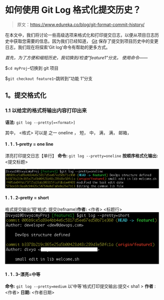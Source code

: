 # 如何使用 Git Log 格式化提交历史？

> 原文：<https://www.edureka.co/blog/git-format-commit-history/>

在本文中，我们将讨论一些高级选项来格式化和打印提交日志，以便从项目日志历史中获取您需要的信息。因为我们已经知道， [Git](https://www.edureka.co/blog/git-tutorial/) 保存了提交到项目历史中的变更日志，我们现在将探索‘Git log’命令有帮助的更多方式。

*首先，为了方便和缩短历史，我切换到/检查“feature1”分支。* *使用命令——*

$`cd myProj`–切换到 git 项目

$`git checkout feature1`–跳转到“功能 1”分支

## **1。提交格式化**

### **1.1 以给定的格式将输出内容打印出来**

**语法:** `git log --pretty[=<format>]`

其中，  <格式> 可以是  之一 oneline ，  短，  中，  满，  满，  邮箱，

#### **1 . 1 . 1–pretty = one line**

漂亮打印提交日志【单行】 **命令:** `git log --pretty=oneline` **按顺序格式化输出:**<sha1><ref names><提交标题>

![Commit - Git log format history - Edureka](img/b149124e2b07ef2d707357da89b7e3fa.png)

#### **1 . 1 . 2–pretty = short**

格式提交输出'短'格式: 提交<sha1>(refname)**作者:** <作者> <标题行>![Commit command - Git log format history - Edureka](img/bb48682f8263089258630e067b01cbf9.png)

#### 1 . 1 . 3–漂亮=中等

**命令:** `git log --pretty=medium` 以‘中等’格式打印提交输出:提交< sha1 > **作者** : <作者> **日期:** <作者日期>

<title line=""></p><p style="text-align: justify;"><full commit="" message=""><span class="s1"><img class="blur-up lazyloaded aligncenter wp-image-101161 size-full lazyload blur-up " src="img/372be187b97ac38a8595c9afbc2359c7.png" data-src="https://d1jnx9ba8s6j9r.cloudfront.net/blog/wp-content/uploads/2019/07/git-log-prettymedium-1.png" alt="Command- Git log format history - Edureka" width="549" height="200" data-srcset="https://d1jnx9ba8s6j9r.cloudfront.net/blog/wp-content/uploads/2019/07/git-log-prettymedium-1.png 549w, https://d1jnx9ba8s6j9r.cloudfront.net/blog/wp-content/uploads/2019/07/git-log-prettymedium-1-150x55.png 150w, https://d1jnx9ba8s6j9r.cloudfront.net/blog/wp-content/uploads/2019/07/git-log-prettymedium-1-300x109.png 300w, https://d1jnx9ba8s6j9r.cloudfront.net/blog/wp-content/uploads/2019/07/git-log-prettymedium-1-528x192.png 528w, https://d1jnx9ba8s6j9r.cloudfront.net/blog/wp-content/uploads/2019/07/git-log-prettymedium-1-494x180.png 494w" data-sizes="(max-width: 549px) 100vw, 549px" data-original-src="https://d1jnx9ba8s6j9r.cloudfront.net/blog/wp-content/uploads/2019/07/git-log-prettymedium-1.png"/></span></full></p><h4><strong>1 . 1 . 4–pretty = full</strong></h4><p style="text-align: justify;">命令:<span> </span> <code>git log --pretty=full</code> 输出格式为:提交< sha1 > (refname) <strong>作者:</strong> <作者> <strong>提交:</strong> <提交者></p><p style="text-align: justify;"><title line=""/></p><p style="text-align: justify;"><full commit="" message=""></full></p><h4><strong>1 . 1 . 5–pretty = fuller</strong></h4><p style="text-align: justify;"><strong>命令:</strong> <code>git log --pretty=fuller</code> 提交< sha1 >(引用名) <strong>作者:</strong> <作者> <strong>作者日期</strong> : <作者日期> <strong>提交:</strong> <提交者> <strong>提交日期:</strong> <提交者日期></p><p style="text-align: justify;"><title line=""/></p><p style="text-align: justify;"><full commit="" message=""><span class="s1"><img class="blur-up lazyloaded aligncenter wp-image-101162 size-full lazyload blur-up " src="img/417a5602efe007f7fb6d30f0e67c70a5.png" data-src="https://d1jnx9ba8s6j9r.cloudfront.net/blog/wp-content/uploads/2019/07/git-log-prettyfuller.png" alt="Command- Git log format history - Edureka" width="543" height="230" data-srcset="https://d1jnx9ba8s6j9r.cloudfront.net/blog/wp-content/uploads/2019/07/git-log-prettyfuller.png 543w, https://d1jnx9ba8s6j9r.cloudfront.net/blog/wp-content/uploads/2019/07/git-log-prettyfuller-150x64.png 150w, https://d1jnx9ba8s6j9r.cloudfront.net/blog/wp-content/uploads/2019/07/git-log-prettyfuller-300x127.png 300w, https://d1jnx9ba8s6j9r.cloudfront.net/blog/wp-content/uploads/2019/07/git-log-prettyfuller-528x224.png 528w, https://d1jnx9ba8s6j9r.cloudfront.net/blog/wp-content/uploads/2019/07/git-log-prettyfuller-425x180.png 425w" data-sizes="(max-width: 543px) 100vw, 543px" data-original-src="https://d1jnx9ba8s6j9r.cloudfront.net/blog/wp-content/uploads/2019/07/git-log-prettyfuller.png"/></span></full></p><h4><strong>1 . 1 . 6–pretty =电子邮件</strong></h4><p>命令:<span> </span> <code>git log --pretty=email</code> 打印日志以邮件样式格式输出:从< sha1 > <日期> <strong>从:</strong> <作者> <strong>日期:</strong> <作者日期> <strong>主题:</strong>【补丁】<标题行></p><p><full commit="" message=""><span class="s1"><img class="blur-up lazyloaded aligncenter wp-image-101163 size-full lazyload blur-up " src="img/2542114998e43a38af10f972544d25f8.png" data-src="https://d1jnx9ba8s6j9r.cloudfront.net/blog/wp-content/uploads/2019/07/git-log-prettyemail-1.png" alt="Command- Git log format history - Edureka" width="567" height="185" data-srcset="https://d1jnx9ba8s6j9r.cloudfront.net/blog/wp-content/uploads/2019/07/git-log-prettyemail-1.png 567w, https://d1jnx9ba8s6j9r.cloudfront.net/blog/wp-content/uploads/2019/07/git-log-prettyemail-1-150x49.png 150w, https://d1jnx9ba8s6j9r.cloudfront.net/blog/wp-content/uploads/2019/07/git-log-prettyemail-1-300x98.png 300w, https://d1jnx9ba8s6j9r.cloudfront.net/blog/wp-content/uploads/2019/07/git-log-prettyemail-1-528x172.png 528w, https://d1jnx9ba8s6j9r.cloudfront.net/blog/wp-content/uploads/2019/07/git-log-prettyemail-1-552x180.png 552w" data-sizes="(max-width: 567px) 100vw, 567px" data-original-src="https://d1jnx9ba8s6j9r.cloudfront.net/blog/wp-content/uploads/2019/07/git-log-prettyemail-1.png"/></span></full></p><h4 style="text-align: justify;"><strong>1 . 1 . 7–pretty = raw</strong></h4><p style="text-align: justify;">命令:<span> </span> <code>git log --pretty=raw</code> 原始日志输出格式显示存储在提交对象中的整个提交。提交< sha-1 ></p><p style="text-align: justify;"><title line=""/></p><p style="text-align: justify;"><full commit="" message=""/></p><p><img class="blur-up lazyloaded aligncenter wp-image-101164 size-full lazyload blur-up " src="img/fc0a80a8bb76e6b8c3ee84d2d9fb38ae.png" data-src="https://d1jnx9ba8s6j9r.cloudfront.net/blog/wp-content/uploads/2019/07/git-log-prettyraw-1.png" alt="Pretty command- Git log format history - Edureka" width="456" height="234" data-srcset="https://d1jnx9ba8s6j9r.cloudfront.net/blog/wp-content/uploads/2019/07/git-log-prettyraw-1.png 456w, https://d1jnx9ba8s6j9r.cloudfront.net/blog/wp-content/uploads/2019/07/git-log-prettyraw-1-150x77.png 150w, https://d1jnx9ba8s6j9r.cloudfront.net/blog/wp-content/uploads/2019/07/git-log-prettyraw-1-300x154.png 300w, https://d1jnx9ba8s6j9r.cloudfront.net/blog/wp-content/uploads/2019/07/git-log-prettyraw-1-351x180.png 351w" data-sizes="(max-width: 456px) 100vw, 456px" data-original-src="https://d1jnx9ba8s6j9r.cloudfront.net/blog/wp-content/uploads/2019/07/git-log-prettyraw-1.png"/></p><h4 style="text-align: justify;"><strong>1 . 1 . 8–格式:<字符串>:自定义格式</strong></h4><p style="text-align: justify;">该格式允许您指定要在提交输出日志中打印提交对象的哪些信息。让我们考虑该选项提供的各种占位符，就像借助代码片段的“C printf”函数一样:</p><p style="text-align: justify;">命令:<span> </span> <code>git log --pretty=format:"%h %ad | %s %d [%an]" --date=short</code> <strong>输出格式:</strong> < sha-1 > <作者日期> | <提交标题> <引用名称>【作者名称】</p><p style="text-align: justify;"><img class="blur-up lazyloaded aligncenter wp-image-101638 size-full lazyload blur-up " src="img/82bbdaacb207a04fb819fcec6204eab9.png" data-src="https://d1jnx9ba8s6j9r.cloudfront.net/blog/wp-content/uploads/2019/07/git-log-prettyformat22h22.png" alt="Command- Git log format history - Edureka" width="762" height="159" data-srcset="https://d1jnx9ba8s6j9r.cloudfront.net/blog/wp-content/uploads/2019/07/git-log-prettyformat22h22.png 762w, https://d1jnx9ba8s6j9r.cloudfront.net/blog/wp-content/uploads/2019/07/git-log-prettyformat22h22-150x31.png 150w, https://d1jnx9ba8s6j9r.cloudfront.net/blog/wp-content/uploads/2019/07/git-log-prettyformat22h22-300x63.png 300w, https://d1jnx9ba8s6j9r.cloudfront.net/blog/wp-content/uploads/2019/07/git-log-prettyformat22h22-528x110.png 528w, https://d1jnx9ba8s6j9r.cloudfront.net/blog/wp-content/uploads/2019/07/git-log-prettyformat22h22-590x123.png 590w" data-sizes="(max-width: 762px) 100vw, 762px" data-original-src="https://d1jnx9ba8s6j9r.cloudfront.net/blog/wp-content/uploads/2019/07/git-log-prettyformat22h22.png"/></p><p style="text-align: justify;"><strong>% H</strong>= shorted hash-id/sha1 commit ids<strong>% H</strong>= long sha-1 ids<strong>% ad</strong>=创作日期 <strong> %s </strong> =提交主题标题行<strong>% d</strong>=引用指针(分支、标签)名称<strong>% an</strong>=作者姓名<strong>–日期</strong>=短:只打印日期，不打印</p><p style="text-align: justify;">现在，让这个输出更人性化，用颜色怎么样？ <strong>命令:</strong></p><p style="text-align: justify;"><img class="blur-up lazyloaded aligncenter wp-image-101639 size-full lazyload blur-up " src="img/378031e1f133212757d52cb3730470ca.png" data-src="https://d1jnx9ba8s6j9r.cloudfront.net/blog/wp-content/uploads/2019/07/Screen-Shot-2019-07-24-at-12.49.34-PM.png" alt="Command- Git log format history - Edureka" width="1128" height="211" data-srcset="https://d1jnx9ba8s6j9r.cloudfront.net/blog/wp-content/uploads/2019/07/Screen-Shot-2019-07-24-at-12.49.34-PM.png 1128w, https://d1jnx9ba8s6j9r.cloudfront.net/blog/wp-content/uploads/2019/07/Screen-Shot-2019-07-24-at-12.49.34-PM-150x28.png 150w, https://d1jnx9ba8s6j9r.cloudfront.net/blog/wp-content/uploads/2019/07/Screen-Shot-2019-07-24-at-12.49.34-PM-300x56.png 300w, https://d1jnx9ba8s6j9r.cloudfront.net/blog/wp-content/uploads/2019/07/Screen-Shot-2019-07-24-at-12.49.34-PM-768x144.png 768w, https://d1jnx9ba8s6j9r.cloudfront.net/blog/wp-content/uploads/2019/07/Screen-Shot-2019-07-24-at-12.49.34-PM-528x99.png 528w, https://d1jnx9ba8s6j9r.cloudfront.net/blog/wp-content/uploads/2019/07/Screen-Shot-2019-07-24-at-12.49.34-PM-590x110.png 590w" data-sizes="(max-width: 1128px) 100vw, 1128px" data-original-src="https://d1jnx9ba8s6j9r.cloudfront.net/blog/wp-content/uploads/2019/07/Screen-Shot-2019-07-24-at-12.49.34-PM.png"/> 在上面的代码片段中使用的一些其他占位符有: <strong> %C(黄色)</strong>:将下面的字符串变为黄色 <strong> %Creset </strong>:将下面的字符串重置回默认(白色)颜色 <strong> %Cgreen </strong>:将下面的字符串变为绿色 <strong> %Cred: </strong>将下面的字符串变为红色% Cblue:将作者姓名变为蓝色</p><p style="text-align: justify;">你不必每次都记住并写出完整的命令，只需用一个简短的名字作为<span> </span> <a rel="noopener noreferrer" href="https://git-scm.com/book/en/v2/Git-Basics-Git-Aliases" target="_blank"> git 别名</a> <span> </span>如下图: <strong>命令:</strong> <code><span class="s1">git config --global alias.c-hist 'log --pretty=format:"%C(yellow)%h%Creset %ad | %Cgreen%s%Creset %Cred%d%Creset %Cblue[%an]" --date=short'</span></code></p><p style="text-align: justify;"><em> "c-hist" <span> </span> </em>代表<strong>c</strong>customized-<strong>hist</strong>ory 因此，正如您所观察到的，我正在用值设置我的全局<span> </span> <a href="https://git-scm.com/book/en/v2/Customizing-Git-Git-Configuration"> git 配置</a> <span> </span>文件。</p><p style="text-align: justify;">现在，要查看当前分支的历史你所要做的就是运行命令，就像这样: <strong>命令:</strong> <code>git c-hist</code> <img class="blur-up lazyloaded aligncenter wp-image-102155 size-full lazyload blur-up " src="img/3c72392498aa0d5c06363cf7ce88045a.png" data-src="https://d1jnx9ba8s6j9r.cloudfront.net/blog/wp-content/uploads/2019/07/Screen-Shot-2019-07-26-at-9.59.15-AM.png" alt="Command- Git log format history - Edureka" width="757" height="121" data-srcset="https://d1jnx9ba8s6j9r.cloudfront.net/blog/wp-content/uploads/2019/07/Screen-Shot-2019-07-26-at-9.59.15-AM.png 757w, https://d1jnx9ba8s6j9r.cloudfront.net/blog/wp-content/uploads/2019/07/Screen-Shot-2019-07-26-at-9.59.15-AM-150x24.png 150w, https://d1jnx9ba8s6j9r.cloudfront.net/blog/wp-content/uploads/2019/07/Screen-Shot-2019-07-26-at-9.59.15-AM-300x48.png 300w, https://d1jnx9ba8s6j9r.cloudfront.net/blog/wp-content/uploads/2019/07/Screen-Shot-2019-07-26-at-9.59.15-AM-528x84.png 528w, https://d1jnx9ba8s6j9r.cloudfront.net/blog/wp-content/uploads/2019/07/Screen-Shot-2019-07-26-at-9.59.15-AM-590x94.png 590w" data-sizes="(max-width: 757px) 100vw, 757px" data-original-src="https://d1jnx9ba8s6j9r.cloudfront.net/blog/wp-content/uploads/2019/07/Screen-Shot-2019-07-26-at-9.59.15-AM.png"/></p><h3 style="text-align: justify;">1.2–abbrev-commit:缩短 git commit hash-id </h3><p style="text-align: justify;"><strong>命令:</strong> <code>git log --abbrev-commit</code> <span class="s1">完整的 40 字节十六进制提交对象名被缩短为默认的 7 字节。</span></p><p style="text-align: justify;"><span class="s1"> </span> <img class="blur-up lazyloaded aligncenter wp-image-102931 size-full lazyload blur-up " src="img/59d2f9816b4583848abc7065460d5187.png" data-src="https://d1jnx9ba8s6j9r.cloudfront.net/blog/wp-content/uploads/2019/07/git-log-abbrev-commit-1.png" alt="Command- Git log format history - Edureka" width="464" height="295" data-srcset="https://d1jnx9ba8s6j9r.cloudfront.net/blog/wp-content/uploads/2019/07/git-log-abbrev-commit-1.png 464w, https://d1jnx9ba8s6j9r.cloudfront.net/blog/wp-content/uploads/2019/07/git-log-abbrev-commit-1-150x95.png 150w, https://d1jnx9ba8s6j9r.cloudfront.net/blog/wp-content/uploads/2019/07/git-log-abbrev-commit-1-300x191.png 300w, https://d1jnx9ba8s6j9r.cloudfront.net/blog/wp-content/uploads/2019/07/git-log-abbrev-commit-1-283x180.png 283w" data-sizes="(max-width: 464px) 100vw, 464px" data-original-src="https://d1jnx9ba8s6j9r.cloudfront.net/blog/wp-content/uploads/2019/07/git-log-abbrev-commit-1.png"/> <span class="s1"> <span class="Apple-converted-space"> </span> </span></p><p style="text-align: justify;">为了方便查看，让我们将它与'<code>--oneline</code>'选项组合起来，就像这样: <strong>命令:</strong> <span> </span> <code><span class="s1">git log --abbrev-commit --oneline</span></code> <img class="blur-up lazyloaded aligncenter wp-image-101980 size-full lazyload blur-up " src="img/77fcd8b9b1a40e61e1487798e5b5f016.png" data-src="https://d1jnx9ba8s6j9r.cloudfront.net/blog/wp-content/uploads/2019/07/git-log-abbrev-commit-oneline.png" alt="Command- Git log format history - Edureka" width="553" height="106" data-srcset="https://d1jnx9ba8s6j9r.cloudfront.net/blog/wp-content/uploads/2019/07/git-log-abbrev-commit-oneline.png 553w, https://d1jnx9ba8s6j9r.cloudfront.net/blog/wp-content/uploads/2019/07/git-log-abbrev-commit-oneline-150x29.png 150w, https://d1jnx9ba8s6j9r.cloudfront.net/blog/wp-content/uploads/2019/07/git-log-abbrev-commit-oneline-300x58.png 300w, https://d1jnx9ba8s6j9r.cloudfront.net/blog/wp-content/uploads/2019/07/git-log-abbrev-commit-oneline-528x101.png 528w" data-sizes="(max-width: 553px) 100vw, 553px" data-original-src="https://d1jnx9ba8s6j9r.cloudfront.net/blog/wp-content/uploads/2019/07/git-log-abbrev-commit-oneline.png"/></p><p style="text-align: justify;">更精彩的是，还可以使用'–abbrev =<n>'选项指定 sha-1 ids 的字节长度，如下图: <strong>命令:</strong> <code>git log --abbrev-commit --abbrev=5 --oneline</code></n></p><p style="text-align: justify;"> <img class="blur-up lazyloaded aligncenter wp-image-101984 size-full lazyload blur-up " src="img/9cd6c1d732846ca835462795f3b710fb.png" data-src="https://d1jnx9ba8s6j9r.cloudfront.net/blog/wp-content/uploads/2019/07/git-log-abbrev-commit-abbrev5-oneline.png" alt="Command- Git log format history - Edureka" width="618" height="106" data-srcset="https://d1jnx9ba8s6j9r.cloudfront.net/blog/wp-content/uploads/2019/07/git-log-abbrev-commit-abbrev5-oneline.png 618w, https://d1jnx9ba8s6j9r.cloudfront.net/blog/wp-content/uploads/2019/07/git-log-abbrev-commit-abbrev5-oneline-150x26.png 150w, https://d1jnx9ba8s6j9r.cloudfront.net/blog/wp-content/uploads/2019/07/git-log-abbrev-commit-abbrev5-oneline-300x51.png 300w, https://d1jnx9ba8s6j9r.cloudfront.net/blog/wp-content/uploads/2019/07/git-log-abbrev-commit-abbrev5-oneline-528x91.png 528w, https://d1jnx9ba8s6j9r.cloudfront.net/blog/wp-content/uploads/2019/07/git-log-abbrev-commit-abbrev5-oneline-590x101.png 590w" data-sizes="(max-width: 618px) 100vw, 618px" data-original-src="https://d1jnx9ba8s6j9r.cloudfront.net/blog/wp-content/uploads/2019/07/git-log-abbrev-commit-abbrev5-oneline.png"/> 显然，高亮显示的 sha-1 id 被缩减为 5 字节大小。</p><h3><strong><span class="s1">1.3–不提交</span> </strong></h3><p><span class="s1">显示完整的 40 字节十六进制提交对象名。这否定了<b>–abbrev-commit</b>以及那些隐含</span> <span class="s1"> it 的选项如“–one line”。 </span> <strong>命令:</strong> <span> </span> <code>git log --pretty=oneline --no-abbrev-commit</code></p><p> <span class="s1"> <img class="blur-up lazyloaded aligncenter wp-image-101168 size-full lazyload blur-up " src="img/c3900cc59e4f1b29c4700db4b282c1d7.png" data-src="https://d1jnx9ba8s6j9r.cloudfront.net/blog/wp-content/uploads/2019/07/git-log-prettyoneline-no-abbrev-commit.png" alt="Command- Git log format history - Edureka" width="707" height="90" data-srcset="https://d1jnx9ba8s6j9r.cloudfront.net/blog/wp-content/uploads/2019/07/git-log-prettyoneline-no-abbrev-commit.png 707w, https://d1jnx9ba8s6j9r.cloudfront.net/blog/wp-content/uploads/2019/07/git-log-prettyoneline-no-abbrev-commit-150x19.png 150w, https://d1jnx9ba8s6j9r.cloudfront.net/blog/wp-content/uploads/2019/07/git-log-prettyoneline-no-abbrev-commit-300x38.png 300w, https://d1jnx9ba8s6j9r.cloudfront.net/blog/wp-content/uploads/2019/07/git-log-prettyoneline-no-abbrev-commit-528x67.png 528w, https://d1jnx9ba8s6j9r.cloudfront.net/blog/wp-content/uploads/2019/07/git-log-prettyoneline-no-abbrev-commit-590x75.png 590w" data-sizes="(max-width: 707px) 100vw, 707px" data-original-src="https://d1jnx9ba8s6j9r.cloudfront.net/blog/wp-content/uploads/2019/07/git-log-prettyoneline-no-abbrev-commit.png"/> </span></p><h3><strong>1.4–相对日期</strong></h3><p style="text-align: justify;"><strong>命令:</strong> <span> </span> <code>git log --relative-date</code> <img class="blur-up lazyloaded aligncenter wp-image-101470 size-full lazyload blur-up " src="img/04614bd1965acaa64ad60c224d18b196.png" data-src="https://d1jnx9ba8s6j9r.cloudfront.net/blog/wp-content/uploads/2019/07/git-log-relative-date-2.png" alt="Command- Git log format history - Edureka" width="542" height="299" data-srcset="https://d1jnx9ba8s6j9r.cloudfront.net/blog/wp-content/uploads/2019/07/git-log-relative-date-2.png 542w, https://d1jnx9ba8s6j9r.cloudfront.net/blog/wp-content/uploads/2019/07/git-log-relative-date-2-150x83.png 150w, https://d1jnx9ba8s6j9r.cloudfront.net/blog/wp-content/uploads/2019/07/git-log-relative-date-2-300x165.png 300w, https://d1jnx9ba8s6j9r.cloudfront.net/blog/wp-content/uploads/2019/07/git-log-relative-date-2-528x291.png 528w, https://d1jnx9ba8s6j9r.cloudfront.net/blog/wp-content/uploads/2019/07/git-log-relative-date-2-326x180.png 326w" data-sizes="(max-width: 542px) 100vw, 542px" data-original-src="https://d1jnx9ba8s6j9r.cloudfront.net/blog/wp-content/uploads/2019/07/git-log-relative-date-2.png"/> 请注意，这个高亮显示的时间会根据您在系统上执行命令的时间而变化。</p><h3 style="text-align: justify;"><strong>1.5–日期= <格式> </strong></h3><p style="text-align: justify;">您还可以使用以下任何格式选项来格式化提交日志日期:</p><h4 style="text-align: justify;"><strong>1 . 5 . 1–日期=相对</strong></h4><p style="text-align: justify;"><strong>命令</strong> : <code>git log --date=relative</code> 这与上面的命令<code>git log --relative-date</code>同义，打印相同的提交。</p><h4 style="text-align: justify;"><strong>1 . 5 . 2–日期=当地时间</strong></h4><p style="text-align: justify;"><strong>命令</strong> : <span> </span> <code>git log --date=local</code> <img class="blur-up lazyloaded aligncenter wp-image-101465 size-full lazyload blur-up " src="img/dc8732e41b75abf0540d1b8e80a1832c.png" data-src="https://d1jnx9ba8s6j9r.cloudfront.net/blog/wp-content/uploads/2019/07/git-log-datelocal.png" alt="Command- Git log format history - Edureka" width="676" height="196" data-srcset="https://d1jnx9ba8s6j9r.cloudfront.net/blog/wp-content/uploads/2019/07/git-log-datelocal.png 676w, https://d1jnx9ba8s6j9r.cloudfront.net/blog/wp-content/uploads/2019/07/git-log-datelocal-150x43.png 150w, https://d1jnx9ba8s6j9r.cloudfront.net/blog/wp-content/uploads/2019/07/git-log-datelocal-300x87.png 300w, https://d1jnx9ba8s6j9r.cloudfront.net/blog/wp-content/uploads/2019/07/git-log-datelocal-528x153.png 528w, https://d1jnx9ba8s6j9r.cloudfront.net/blog/wp-content/uploads/2019/07/git-log-datelocal-590x171.png 590w" data-sizes="(max-width: 676px) 100vw, 676px" data-original-src="https://d1jnx9ba8s6j9r.cloudfront.net/blog/wp-content/uploads/2019/07/git-log-datelocal.png"/></p><h4 style="text-align: justify;"><strong>1 . 5 . 3–日期=iso </strong></h4><p style="text-align: justify;"><strong>命令:</strong> <span> </span> <code>git log --date=iso</code> <img class="blur-up lazyloaded aligncenter wp-image-101473 size-full lazyload blur-up " src="img/952642517cd7acd96a73896a600eefc0.png" data-src="https://d1jnx9ba8s6j9r.cloudfront.net/blog/wp-content/uploads/2019/07/git-log-dateiso.png" alt="Command- Git log format history - Edureka" width="675" height="195" data-srcset="https://d1jnx9ba8s6j9r.cloudfront.net/blog/wp-content/uploads/2019/07/git-log-dateiso.png 675w, https://d1jnx9ba8s6j9r.cloudfront.net/blog/wp-content/uploads/2019/07/git-log-dateiso-150x43.png 150w, https://d1jnx9ba8s6j9r.cloudfront.net/blog/wp-content/uploads/2019/07/git-log-dateiso-300x87.png 300w, https://d1jnx9ba8s6j9r.cloudfront.net/blog/wp-content/uploads/2019/07/git-log-dateiso-528x153.png 528w, https://d1jnx9ba8s6j9r.cloudfront.net/blog/wp-content/uploads/2019/07/git-log-dateiso-590x170.png 590w" data-sizes="(max-width: 675px) 100vw, 675px" data-original-src="https://d1jnx9ba8s6j9r.cloudfront.net/blog/wp-content/uploads/2019/07/git-log-dateiso.png"/></p><h4 style="text-align: justify;"><strong>1 . 5 . 4–日期= iso-严格</strong></h4><p style="text-align: justify;"><strong>命令:</strong> <span> </span> <code>git log --date=iso-strict</code> <img class="blur-up lazyloaded aligncenter wp-image-101474 size-full lazyload blur-up " src="img/c1ee65ad8035927709da7a724c2cfe23.png" data-src="https://d1jnx9ba8s6j9r.cloudfront.net/blog/wp-content/uploads/2019/07/git-log-dateiso-strict.png" alt="Command- Git log format history - Edureka" width="676" height="195" data-srcset="https://d1jnx9ba8s6j9r.cloudfront.net/blog/wp-content/uploads/2019/07/git-log-dateiso-strict.png 676w, https://d1jnx9ba8s6j9r.cloudfront.net/blog/wp-content/uploads/2019/07/git-log-dateiso-strict-150x43.png 150w, https://d1jnx9ba8s6j9r.cloudfront.net/blog/wp-content/uploads/2019/07/git-log-dateiso-strict-300x87.png 300w, https://d1jnx9ba8s6j9r.cloudfront.net/blog/wp-content/uploads/2019/07/git-log-dateiso-strict-528x152.png 528w, https://d1jnx9ba8s6j9r.cloudfront.net/blog/wp-content/uploads/2019/07/git-log-dateiso-strict-590x170.png 590w" data-sizes="(max-width: 676px) 100vw, 676px" data-original-src="https://d1jnx9ba8s6j9r.cloudfront.net/blog/wp-content/uploads/2019/07/git-log-dateiso-strict.png"/></p><h4 style="text-align: justify;">1 . 5 . 5–日期=rfc </h4><p style="text-align: justify;"><strong>命令:</strong> <span> </span> <code>git log --date=rfc</code> <img class="blur-up lazyloaded aligncenter wp-image-101476 size-full lazyload blur-up " src="img/4a4a006c7b2627eff735bf514e29fed0.png" data-src="https://d1jnx9ba8s6j9r.cloudfront.net/blog/wp-content/uploads/2019/07/git-log-daterfc.png" alt="Command- Git log format history - Edureka" width="675" height="119" data-srcset="https://d1jnx9ba8s6j9r.cloudfront.net/blog/wp-content/uploads/2019/07/git-log-daterfc.png 675w, https://d1jnx9ba8s6j9r.cloudfront.net/blog/wp-content/uploads/2019/07/git-log-daterfc-150x26.png 150w, https://d1jnx9ba8s6j9r.cloudfront.net/blog/wp-content/uploads/2019/07/git-log-daterfc-300x53.png 300w, https://d1jnx9ba8s6j9r.cloudfront.net/blog/wp-content/uploads/2019/07/git-log-daterfc-528x93.png 528w, https://d1jnx9ba8s6j9r.cloudfront.net/blog/wp-content/uploads/2019/07/git-log-daterfc-590x104.png 590w" data-sizes="(max-width: 675px) 100vw, 675px" data-original-src="https://d1jnx9ba8s6j9r.cloudfront.net/blog/wp-content/uploads/2019/07/git-log-daterfc.png"/></p><h4 style="text-align: justify;"><strong>1 . 5 . 6–日期=短</strong></h4><p style="text-align: justify;"><strong>命令:</strong> <span> </span> <code>git log --date=short</code> <img class="blur-up lazyloaded aligncenter wp-image-101478 size-full lazyload blur-up " src="img/59fea4254ac867161ff1033870a413c2.png" data-src="https://d1jnx9ba8s6j9r.cloudfront.net/blog/wp-content/uploads/2019/07/git-log-dateshort.png" alt="Command- Git log format history - Edureka" width="676" height="190" data-srcset="https://d1jnx9ba8s6j9r.cloudfront.net/blog/wp-content/uploads/2019/07/git-log-dateshort.png 676w, https://d1jnx9ba8s6j9r.cloudfront.net/blog/wp-content/uploads/2019/07/git-log-dateshort-150x42.png 150w, https://d1jnx9ba8s6j9r.cloudfront.net/blog/wp-content/uploads/2019/07/git-log-dateshort-300x84.png 300w, https://d1jnx9ba8s6j9r.cloudfront.net/blog/wp-content/uploads/2019/07/git-log-dateshort-528x148.png 528w, https://d1jnx9ba8s6j9r.cloudfront.net/blog/wp-content/uploads/2019/07/git-log-dateshort-590x166.png 590w" data-sizes="(max-width: 676px) 100vw, 676px" data-original-src="https://d1jnx9ba8s6j9r.cloudfront.net/blog/wp-content/uploads/2019/07/git-log-dateshort.png"/></p><h4 style="text-align: justify;"><strong>1 . 5 . 7–date = raw(以秒为单位显示日期)</strong></h4><p style="text-align: justify;"><strong>命令:</strong> <code>git log --date=raw</code> 打印从<span> </span> <a href="https://www.epochconverter.com/"> unix epoc </a> <span> </span>时间(1970 年 1 月 1 日)开始的秒数。<img class="blur-up lazyloaded aligncenter wp-image-101483 size-full lazyload blur-up " src="img/958b53664cc3d1fa7d2edc56a1ffa48e.png" data-src="https://d1jnx9ba8s6j9r.cloudfront.net/blog/wp-content/uploads/2019/07/git-log-dateraw.png" alt="Command- Git log format history - Edureka" width="675" height="116" data-srcset="https://d1jnx9ba8s6j9r.cloudfront.net/blog/wp-content/uploads/2019/07/git-log-dateraw.png 675w, https://d1jnx9ba8s6j9r.cloudfront.net/blog/wp-content/uploads/2019/07/git-log-dateraw-150x26.png 150w, https://d1jnx9ba8s6j9r.cloudfront.net/blog/wp-content/uploads/2019/07/git-log-dateraw-300x52.png 300w, https://d1jnx9ba8s6j9r.cloudfront.net/blog/wp-content/uploads/2019/07/git-log-dateraw-528x91.png 528w, https://d1jnx9ba8s6j9r.cloudfront.net/blog/wp-content/uploads/2019/07/git-log-dateraw-590x101.png 590w" data-sizes="(max-width: 675px) 100vw, 675px" data-original-src="https://d1jnx9ba8s6j9r.cloudfront.net/blog/wp-content/uploads/2019/07/git-log-dateraw.png"/></p><h4><strong>1 . 5 . 8–日期=人</strong></h4><p><strong>命令:</strong><code>git log --date=human</code><img class="blur-up lazyloaded aligncenter wp-image-102936 size-full lazyload blur-up " src="img/a93920ce18f970244752e6585ca6d8b4.png" data-src="https://d1jnx9ba8s6j9r.cloudfront.net/blog/wp-content/uploads/2019/07/Screen-Shot-2019-07-23-at-6.17.15-PM-1.png" alt="Command- Git log format history - Edureka" width="847" height="107" data-srcset="https://d1jnx9ba8s6j9r.cloudfront.net/blog/wp-content/uploads/2019/07/Screen-Shot-2019-07-23-at-6.17.15-PM-1.png 847w, https://d1jnx9ba8s6j9r.cloudfront.net/blog/wp-content/uploads/2019/07/Screen-Shot-2019-07-23-at-6.17.15-PM-1-150x19.png 150w, https://d1jnx9ba8s6j9r.cloudfront.net/blog/wp-content/uploads/2019/07/Screen-Shot-2019-07-23-at-6.17.15-PM-1-300x38.png 300w, https://d1jnx9ba8s6j9r.cloudfront.net/blog/wp-content/uploads/2019/07/Screen-Shot-2019-07-23-at-6.17.15-PM-1-768x97.png 768w, https://d1jnx9ba8s6j9r.cloudfront.net/blog/wp-content/uploads/2019/07/Screen-Shot-2019-07-23-at-6.17.15-PM-1-528x67.png 528w, https://d1jnx9ba8s6j9r.cloudfront.net/blog/wp-content/uploads/2019/07/Screen-Shot-2019-07-23-at-6.17.15-PM-1-590x75.png 590w" data-sizes="(max-width: 847px) 100vw, 847px" data-original-src="https://d1jnx9ba8s6j9r.cloudfront.net/blog/wp-content/uploads/2019/07/Screen-Shot-2019-07-23-at-6.17.15-PM-1.png"/><img class="blur-up lazyloaded aligncenter wp-image-101495 size-full lazyload blur-up " src="img/7fb694cd2fc6d27f0e1c333a2c9cd0ae.png" data-src="https://d1jnx9ba8s6j9r.cloudfront.net/blog/wp-content/uploads/2019/07/git-log-datehuman.png" alt="Command- Git log format history - Edureka" width="672" height="295" data-srcset="https://d1jnx9ba8s6j9r.cloudfront.net/blog/wp-content/uploads/2019/07/git-log-datehuman.png 672w, https://d1jnx9ba8s6j9r.cloudfront.net/blog/wp-content/uploads/2019/07/git-log-datehuman-150x66.png 150w, https://d1jnx9ba8s6j9r.cloudfront.net/blog/wp-content/uploads/2019/07/git-log-datehuman-300x132.png 300w, https://d1jnx9ba8s6j9r.cloudfront.net/blog/wp-content/uploads/2019/07/git-log-datehuman-528x232.png 528w, https://d1jnx9ba8s6j9r.cloudfront.net/blog/wp-content/uploads/2019/07/git-log-datehuman-410x180.png 410w" data-sizes="(max-width: 672px) 100vw, 672px" data-original-src="https://d1jnx9ba8s6j9r.cloudfront.net/blog/wp-content/uploads/2019/07/git-log-datehuman.png"/></p><h4 style="text-align: justify;">1 . 5 . 9–日期=unix </h4><p style="text-align: justify;">将日期显示为<a href="https://www.epochconverter.com/">UNIX EPOC</a>(UTC)时间。命令:<span> </span> <code>git log --date=unix</code> <img class="blur-up lazyloaded aligncenter wp-image-102937 size-full lazyload blur-up " src="img/72efa1f968adf87a5b0c4c81c3ecca39.png" data-src="https://d1jnx9ba8s6j9r.cloudfront.net/blog/wp-content/uploads/2019/07/git-log-dateunix-1.png" alt="Command- Git log format history - Edureka" width="673" height="293" data-srcset="https://d1jnx9ba8s6j9r.cloudfront.net/blog/wp-content/uploads/2019/07/git-log-dateunix-1.png 673w, https://d1jnx9ba8s6j9r.cloudfront.net/blog/wp-content/uploads/2019/07/git-log-dateunix-1-150x65.png 150w, https://d1jnx9ba8s6j9r.cloudfront.net/blog/wp-content/uploads/2019/07/git-log-dateunix-1-300x131.png 300w, https://d1jnx9ba8s6j9r.cloudfront.net/blog/wp-content/uploads/2019/07/git-log-dateunix-1-528x230.png 528w, https://d1jnx9ba8s6j9r.cloudfront.net/blog/wp-content/uploads/2019/07/git-log-dateunix-1-413x180.png 413w" data-sizes="(max-width: 673px) 100vw, 673px" data-original-src="https://d1jnx9ba8s6j9r.cloudfront.net/blog/wp-content/uploads/2019/07/git-log-dateunix-1.png"/></p><h3 style="text-align: justify;"><strong>1.6–父母</strong></h3><p style="text-align: justify;">还以下列格式打印每个提交的父级:<commit> <parent and="" parents=""> <strong>命令:</strong><code>git log --parents</code><strong>Oneliner 输出命令:</strong> <span> </span> <code>git log --parents --oneline</code></parent></commit></p><p><img class="blur-up lazyloaded aligncenter wp-image-101723 size-full lazyload blur-up " src="img/e8cabbc32ad02130d90275c60cf0b2d4.png" data-src="https://d1jnx9ba8s6j9r.cloudfront.net/blog/wp-content/uploads/2019/07/git-log-parents-oneline.png" alt="Command- Git log format history - Edureka" width="626" height="382" data-srcset="https://d1jnx9ba8s6j9r.cloudfront.net/blog/wp-content/uploads/2019/07/git-log-parents-oneline.png 626w, https://d1jnx9ba8s6j9r.cloudfront.net/blog/wp-content/uploads/2019/07/git-log-parents-oneline-150x92.png 150w, https://d1jnx9ba8s6j9r.cloudfront.net/blog/wp-content/uploads/2019/07/git-log-parents-oneline-300x183.png 300w, https://d1jnx9ba8s6j9r.cloudfront.net/blog/wp-content/uploads/2019/07/git-log-parents-oneline-492x300.png 492w, https://d1jnx9ba8s6j9r.cloudfront.net/blog/wp-content/uploads/2019/07/git-log-parents-oneline-295x180.png 295w" data-sizes="(max-width: 626px) 100vw, 626px" data-original-src="https://d1jnx9ba8s6j9r.cloudfront.net/blog/wp-content/uploads/2019/07/git-log-parents-oneline.png"/></p><p style="text-align: justify;">需要注意的要点: <strong> C366419 </strong> <span> </span>是一个合并提交，因此有 2 个父级分别是:<span class="s1"><em>feeb 30 c</em>和</span><span class="s1"><em>4920 ADC</em>同样；</span><span class="s1"><strong>1d 67b 50</strong>是合并提交，合并</span><span class="s1"><em>F2 ff 2 E4</em></span><span class="s1"><em>abb 694 b</em></span><strong>078 F9 F5</strong>是合并提交</p><h3 style="text-align: justify;"><strong>1.7–儿童</strong></h3><p style="text-align: justify;"><span class="s1">打印表单中的子表单<提交> <子表单> <strong>命令:</strong> <code>git log --children --oneline</code> </span></p><p style="text-align: justify;"><img class="blur-up lazyloaded aligncenter wp-image-101724 size-full lazyload blur-up " src="img/65a8e1c6577e725d7460ed0e15c03b1d.png" data-src="https://d1jnx9ba8s6j9r.cloudfront.net/blog/wp-content/uploads/2019/07/git-log-children-oneline.png" alt="Command- Git log format history - Edureka" width="655" height="381" data-srcset="https://d1jnx9ba8s6j9r.cloudfront.net/blog/wp-content/uploads/2019/07/git-log-children-oneline.png 655w, https://d1jnx9ba8s6j9r.cloudfront.net/blog/wp-content/uploads/2019/07/git-log-children-oneline-150x87.png 150w, https://d1jnx9ba8s6j9r.cloudfront.net/blog/wp-content/uploads/2019/07/git-log-children-oneline-300x175.png 300w, https://d1jnx9ba8s6j9r.cloudfront.net/blog/wp-content/uploads/2019/07/git-log-children-oneline-516x300.png 516w, https://d1jnx9ba8s6j9r.cloudfront.net/blog/wp-content/uploads/2019/07/git-log-children-oneline-309x180.png 309w" data-sizes="(max-width: 655px) 100vw, 655px" data-original-src="https://d1jnx9ba8s6j9r.cloudfront.net/blog/wp-content/uploads/2019/07/git-log-children-oneline.png"/></p><p style="text-align: justify;"><strong>注意</strong> : 006b9ce 是最近提交的，因此还没有子提交对象。您在这个分支上进行的下一个更改和提交将是这个最新 sha-1 id 的子提交对象。</p><h3 style="text-align: justify;"><strong>1.8–图表</strong></h3><p style="text-align: justify;">绘制 sha-1 ids 之前的提交历史的基于文本的图形表示。 <strong>命令:</strong> <span> </span> <code>git log --graph</code> <strong>改进型单机输出:</strong> <code>git log --graph --oneline</code></p><p style="text-align: justify;"><img class="blur-up lazyloaded aligncenter wp-image-101725 size-full lazyload blur-up " src="img/0cb4e6c4cf660983585ee23f175e92e0.png" data-src="https://d1jnx9ba8s6j9r.cloudfront.net/blog/wp-content/uploads/2019/07/git-log-graph-oneline.png" alt="Command- Git log format history - Edureka" width="571" height="479" data-srcset="https://d1jnx9ba8s6j9r.cloudfront.net/blog/wp-content/uploads/2019/07/git-log-graph-oneline.png 571w, https://d1jnx9ba8s6j9r.cloudfront.net/blog/wp-content/uploads/2019/07/git-log-graph-oneline-150x126.png 150w, https://d1jnx9ba8s6j9r.cloudfront.net/blog/wp-content/uploads/2019/07/git-log-graph-oneline-300x252.png 300w, https://d1jnx9ba8s6j9r.cloudfront.net/blog/wp-content/uploads/2019/07/git-log-graph-oneline-358x300.png 358w, https://d1jnx9ba8s6j9r.cloudfront.net/blog/wp-content/uploads/2019/07/git-log-graph-oneline-215x180.png 215w" data-sizes="(max-width: 571px) 100vw, 571px" data-original-src="https://d1jnx9ba8s6j9r.cloudfront.net/blog/wp-content/uploads/2019/07/git-log-graph-oneline.png"/> 这让您了解何时、如何以及为什么和其他分支合并到当前检出的分支中。</p><h3 style="text-align: justify;"><strong>1.9–显示线性分隔符</strong></h3><p style="text-align: justify;">命令:<span> </span> <code>git log --show-linear-break</code> 这是一个有用的命令，用于指示不属于一个线性分支的两个连续提交之间的障碍，换句话说就是来自不同分支的提交。</p><p style="text-align: justify;"><img class="blur-up lazyloaded aligncenter wp-image-101726 size-full lazyload blur-up " src="img/4e9661147da2800a449806446fe8841c.png" data-src="https://d1jnx9ba8s6j9r.cloudfront.net/blog/wp-content/uploads/2019/07/it-log-show-linear-break-oneline.png" alt="Command- Git log format history - Edureka" width="565" height="515" data-srcset="https://d1jnx9ba8s6j9r.cloudfront.net/blog/wp-content/uploads/2019/07/it-log-show-linear-break-oneline.png 565w, https://d1jnx9ba8s6j9r.cloudfront.net/blog/wp-content/uploads/2019/07/it-log-show-linear-break-oneline-150x137.png 150w, https://d1jnx9ba8s6j9r.cloudfront.net/blog/wp-content/uploads/2019/07/it-log-show-linear-break-oneline-300x273.png 300w, https://d1jnx9ba8s6j9r.cloudfront.net/blog/wp-content/uploads/2019/07/it-log-show-linear-break-oneline-329x300.png 329w, https://d1jnx9ba8s6j9r.cloudfront.net/blog/wp-content/uploads/2019/07/it-log-show-linear-break-oneline-197x180.png 197w" data-sizes="(max-width: 565px) 100vw, 565px" data-original-src="https://d1jnx9ba8s6j9r.cloudfront.net/blog/wp-content/uploads/2019/07/it-log-show-linear-break-oneline.png"/> 将上述输出与‘git log–graph’命令输出进行比较，该命令输出清楚地显示了“线性中断”提交是如何合并的。</p><h2>额外收获:总结 git 日志输出:“git shortlog”</h2><p>'<code>git shortlog</code>'命令按照作者的方式对提交日志进行分类，并打印一个概述摘要，指出每个作者所做的提交。命令:<span> </span> <code>git log shortlog</code> <img class="blur-up lazyloaded aligncenter wp-image-101727 size-full lazyload blur-up " src="img/5f11023946633b3c31f4e7674cbf2dfa.png" data-src="https://d1jnx9ba8s6j9r.cloudfront.net/blog/wp-content/uploads/2019/07/git-shortlog.png" alt="Command- Git log format history - Edureka" width="518" height="568" data-srcset="https://d1jnx9ba8s6j9r.cloudfront.net/blog/wp-content/uploads/2019/07/git-shortlog.png 518w, https://d1jnx9ba8s6j9r.cloudfront.net/blog/wp-content/uploads/2019/07/git-shortlog-137x150.png 137w, https://d1jnx9ba8s6j9r.cloudfront.net/blog/wp-content/uploads/2019/07/git-shortlog-274x300.png 274w, https://d1jnx9ba8s6j9r.cloudfront.net/blog/wp-content/uploads/2019/07/git-shortlog-164x180.png 164w" data-sizes="(max-width: 518px) 100vw, 518px" data-original-src="https://d1jnx9ba8s6j9r.cloudfront.net/blog/wp-content/uploads/2019/07/git-shortlog.png"/></p><p style="text-align: justify;"><strong>命令</strong> : <span> </span> <code>git log shortlog -s</code> -s 代表——汇总，隐藏提交描述，只打印每个作者提交的次数，比如:<img class="blur-up lazyloaded aligncenter wp-image-101728 size-full lazyload blur-up " src="img/505a65c9be2ceb7c17c4ea03f4942ec4.png" data-src="https://d1jnx9ba8s6j9r.cloudfront.net/blog/wp-content/uploads/2019/07/git-shortlog-s.png" alt="Command- Git log format history - Edureka" width="372" height="125" data-srcset="https://d1jnx9ba8s6j9r.cloudfront.net/blog/wp-content/uploads/2019/07/git-shortlog-s.png 372w, https://d1jnx9ba8s6j9r.cloudfront.net/blog/wp-content/uploads/2019/07/git-shortlog-s-150x50.png 150w, https://d1jnx9ba8s6j9r.cloudfront.net/blog/wp-content/uploads/2019/07/git-shortlog-s-300x101.png 300w" data-sizes="(max-width: 372px) 100vw, 372px" data-original-src="https://d1jnx9ba8s6j9r.cloudfront.net/blog/wp-content/uploads/2019/07/git-shortlog-s.png"/></p><p style="text-align: justify;">此外，您还可以使用在'<code>--pretty=format</code>'选项下讨论的相同占位符来格式化输出:尝试命令:<span> </span> <code>git shortlog --format="%h | %s"</code> <img class="blur-up lazyloaded aligncenter wp-image-101729 size-full lazyload blur-up " src="img/f3dd292cbe00d6865821390829f8e867.png" data-src="https://d1jnx9ba8s6j9r.cloudfront.net/blog/wp-content/uploads/2019/07/git-shortlog-format22h-s22.png" alt="Command- Git log format history - Edureka" width="501" height="245" data-srcset="https://d1jnx9ba8s6j9r.cloudfront.net/blog/wp-content/uploads/2019/07/git-shortlog-format22h-s22.png 501w, https://d1jnx9ba8s6j9r.cloudfront.net/blog/wp-content/uploads/2019/07/git-shortlog-format22h-s22-150x73.png 150w, https://d1jnx9ba8s6j9r.cloudfront.net/blog/wp-content/uploads/2019/07/git-shortlog-format22h-s22-300x147.png 300w, https://d1jnx9ba8s6j9r.cloudfront.net/blog/wp-content/uploads/2019/07/git-shortlog-format22h-s22-368x180.png 368w" data-sizes="(max-width: 501px) 100vw, 501px" data-original-src="https://d1jnx9ba8s6j9r.cloudfront.net/blog/wp-content/uploads/2019/07/git-shortlog-format22h-s22.png"/> 因此，您应该同意此输出更有意义，因为它显示了每个作者的< sha-1 > id 和<提交标题>以及提交总数。</p><p><strong>注意</strong> : <span> </span> <em>有趣的是，您可以非常容易地找到进行特定提交的分支。值得在以后的文章中深入讨论这个问题。</em></p><p>至此，我们结束了这个<span id=":qo2.co" class="tL8wMe EMoHub"> Git 日志格式历史</span>的博客，我希望你能发现它的信息。</p><p>在这篇文章中，我们学习了一些格式化技术，以一种更加定制和用户友好的方式打印项目信息。现在，您应该知道如何有效地使用“git log”命令的参数，从提交的历史中提取您需要的关于源代码的任何信息。就这样，我们结束了这篇文章，我希望你发现它的信息。</p><p>如果你想了解更多，你可以看看 Edureka 提供的这个<span> </span> <a rel="noopener noreferrer" href="https://www.edureka.co/devops" target="_blank"> DevOps 认证培训</a>，edu reka 是一家值得信赖的在线学习公司，在全球拥有超过 250，000 名满意的学习者。Edureka DevOps 认证培训课程帮助学员了解什么是 DevOps，并获得各种 DevOps 流程和工具方面的专业知识，例如 Puppet、Jenkins、Nagios、Ansible、Chef、Saltstack 和 GIT，用于自动化 SDLC 中的多个步骤。</p><p>有问题要问我们吗？请在“Git 日志格式历史”这篇文章的评论部分提到它，我们会回复您。</p> </body> </html></title>